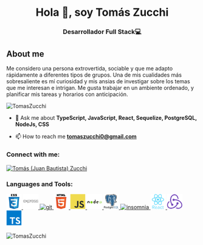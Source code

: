 <h1 align="center">Hola 👋, soy Tomás Zucchi</h1>
<h3 align="center">Desarrollador Full Stack💻</h3>

## About me

Me considero una persona extrovertida, sociable y que me adapto rápidamente a diferentes tipos de grupos. Una de mis cualidades más sobresaliente es mí curiosidad y mis ansias de investigar sobre los temas que me interesan e intrigan. Me gusta trabajar en un ambiente ordenado, y planificar mis tareas y horarios con anticipación.

<p align="left"> <img src="https://komarev.com/ghpvc/?username=TomasZucchi&label=Profile%20views&color=0e75b6&style=flat" alt="TomasZucchi" /> </p>

- 💬 Ask me about **TypeScript, JavaScript, React, Sequelize, PostgreSQL, NodeJs, CSS**

- 📫 How to reach me **tomaszucchi0@gmail.com**

<h3 align="left">Connect with me:</h3>
<p align="left">
<a href="https://www.linkedin.com/in/tom%C3%A1s-zucchi-276792255" target="_blank"><img align="center" src="https://raw.githubusercontent.com/rahuldkjain/github-profile-readme-generator/master/src/images/icons/Social/linked-in-alt.svg" alt="Tomás (Juan Bautista) Zucchi" height="30" width="40" /></a>

<h3 align="left">Languages and Tools:</h3>
<p align="left"> <a href="https://www.w3schools.com/css/" target="_blank" rel="noreferrer"> <img src="https://raw.githubusercontent.com/devicons/devicon/master/icons/css3/css3-original-wordmark.svg" alt="css3" width="40" height="40"/> </a> <a href="https://expressjs.com" target="_blank" rel="noreferrer"> <img src="https://raw.githubusercontent.com/devicons/devicon/master/icons/express/express-original-wordmark.svg" alt="express" width="40" height="40"/> </a> <a </a> <a href="https://git-scm.com/" target="_blank" rel="noreferrer"> <img src="https://www.vectorlogo.zone/logos/git-scm/git-scm-icon.svg" alt="git" width="40" height="40"/> </a> <a href="https://www.w3.org/html/" target="_blank" rel="noreferrer"> <img src="https://raw.githubusercontent.com/devicons/devicon/master/icons/html5/html5-original-wordmark.svg" alt="html5" width="40" height="40"/> </a> <a href="https://developer.mozilla.org/en-US/docs/Web/JavaScript" target="_blank" rel="noreferrer"> <img src="https://raw.githubusercontent.com/devicons/devicon/master/icons/javascript/javascript-original.svg" alt="javascript" width="40" height="40"/> </a> <a href="https://nodejs.org" target="_blank" rel="noreferrer"> <img src="https://raw.githubusercontent.com/devicons/devicon/master/icons/nodejs/nodejs-original-wordmark.svg" alt="nodejs" width="40" height="40"/> </a> <a href="https://www.postgresql.org" target="_blank" rel="noreferrer"> <img src="https://raw.githubusercontent.com/devicons/devicon/master/icons/postgresql/postgresql-original-wordmark.svg" alt="postgresql" width="40" height="40"/> </a> <a href="https://insomnia.rest/download" target="_blank" rel="noreferrer">
  <img src="https://lh3.googleusercontent.com/ONRQKZxC7n9EzNmI54NcZkNOEPuBIObYwerVNb6AIVUQfW8hbMM9t3_Fnf0gbaWbEyJ-=s85" alt="insomnia" width="40" height="40"/>
</a> <a href="https://reactjs.org/" target="_blank" rel="noreferrer"> <img src="https://raw.githubusercontent.com/devicons/devicon/master/icons/react/react-original-wordmark.svg" alt="react" width="40" height="40"/> </a> <a href="https://redux.js.org" target="_blank" rel="noreferrer"> <img src="https://raw.githubusercontent.com/devicons/devicon/master/icons/redux/redux-original.svg" alt="redux" width="40" height="40"/> </a> <a href="https://www.typescriptlang.org/" target="_blank" rel="noreferrer"> <img src="https://raw.githubusercontent.com/devicons/devicon/master/icons/typescript/typescript-original.svg" alt="typescript" width="40" height="40"/> </a> </p>

<p><img align="center" src="https://github-readme-stats.vercel.app/api/top-langs?username=TomasZucchi&show_icons=true&locale=en&layout=compact&token=${process.env.PAT}" alt="TomasZucchi" /></p>

<!--
**TomasZucchi/TomasZucchi** is a ✨ _special_ ✨ repository because its `README.md` (this file) appears on your GitHub profile.

Here are some ideas to get you started:

- 🔭 I’m currently working on ...
- 🌱 I’m currently learning ...
- 👯 I’m looking to collaborate on ...
- 🤔 I’m looking for help with ...
- 💬 Ask me about ...
- 📫 How to reach me: ...
- 😄 Pronouns: ...
- ⚡ Fun fact: ...
-->
